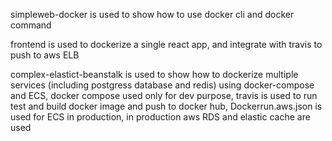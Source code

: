 simpleweb-docker is used to show how to use docker cli and docker command

frontend is used to dockerize a single react app, and integrate with travis to push to aws ELB

complex-elastict-beanstalk is used to show how to dockerize multiple services (including postgress database and redis) using docker-compose and ECS, docker compose used only for dev purpose, travis is used to run test and build docker image and push to docker hub, Dockerrun.aws.json is used for ECS in production, in production aws RDS and elastic cache are used